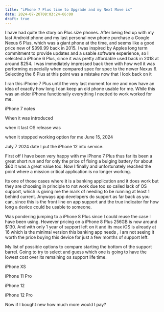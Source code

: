 ```yaml
---
title: "iPhone 7 Plus time to Upgrade and my Next Move is"
date: 2024-07-20T08:03:24-06:00
draft: true
---
```


I have had quite the story on Plus size phones. After being fed up with my last Android phone  and my last personal new phone purchase a Google Nexus 6 Plus, which was a giant phone at the time, and seems like a good price new of $399.99 back in 2015. I was inspired by Apples long term commitment to provide updates and a usable software experience, so I selected a iPhone 6 Plus, since it was pretty affordable used back in 2018 at around $254. I was immediately impressed back then with how well it was performing especially when compared spec for spec to the newer Nexus 6. Selecting the 6 Plus at this point was a mistake now that I look back on it

I ran this iPhone 7 Plus until the very last moment for me and now have an idea of exactly how long I can keep an old phone usable for me. While this was an older iPhone functionally everything I needed to work worked for me.



iPhone 7 notes

When it was introduced

when it last OS release was

when it stopped working option for me June 15, 2024

July 7 2024 date I put the iPhone 12 into service.

First off I have been very happy with my iPhone 7 Plus thus far its been a great short run and for only the price of fixing a bulging battery for about $60 it was a great value too. Now I finally and unfortunately reached the point where a mission critical application is no longer working.

Its one of those cases where it is a banking application and it does work but they are choosing in principle to not work due too so called lack of OS support, which is giving me the mark of needing to be running at least 1 behind current. Anyways app developers do support as far back as you can, since this is the front line on app support and the true indicator for how long a device could be usable to someone.

Was pondering jumping to a iPhone 8 Plus since I could reuse the case I have been using. However pricing on a iPhone 8 Plus 256GB is now around $130. And with only 1 year of support left on it and its max iOS is already at 16 which is the minimal version this banking app needs , I am not seeing it worth the price buying this device for just a few months of support left.

My list of possible options to compare starting the bottom of the support barrel. Going to try to select and guess which one is going to have the lowest cost over its remaining os support life time.

iPhone XS

iPhone 11 Pro

iPhone 12

iPhone 12 Pro

Now if I bought new how much more would I pay?